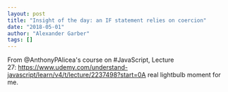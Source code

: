 ```yaml
---
layout: post
title: "Insight of the day: an IF statement relies on coercion"
date: "2018-05-01"
author: "Alexander Garber"
tags: []
---
```


From @AnthonyPAlicea's course on #JavaScript, Lecture 27: https://www.udemy.com/understand-javascript/learn/v4/t/lecture/2237498?start=0A real lightbulb moment for me.